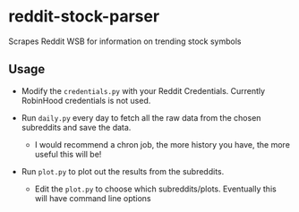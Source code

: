 # reddit-stock-parser
Scrapes Reddit WSB for information on trending stock symbols

## Usage

- Modify the `credentials.py` with your Reddit Credentials.  Currently RobinHood credentials is not used.

- Run `daily.py` every day to fetch all the raw data from the chosen subreddits and save the data.
    - I would recommend a chron job, the more history you have, the more useful this will be!
- Run `plot.py` to plot out the results from the subreddits.
    - Edit the `plot.py` to choose which subreddits/plots.  Eventually this will have command line options


